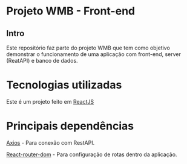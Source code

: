 # Projeto WMB - Front-end

## Intro

Este repositório faz parte do projeto WMB que tem como objetivo demonstrar o funcionamento de uma aplicação com front-end, server (ReatAPI) e banco de dados.

# Tecnologias utilizadas

Este é um projeto feito em [ReactJS](https://reactjs.org)

# Principais dependências

[Axios](https://github.com/axios/axios) - Para conexão com RestAPI.

[React-router-dom](https://github.com/ReactTraining/react-router/tree/master/packages/react-router-dom) - Para configuração de rotas dentro da aplicação.
